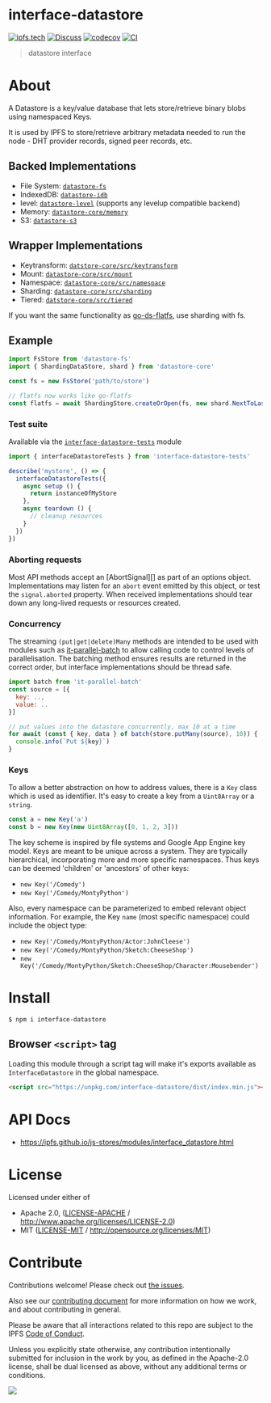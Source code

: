 # interface-datastore

[![ipfs.tech](https://img.shields.io/badge/project-IPFS-blue.svg?style=flat-square)](https://ipfs.tech)
[![Discuss](https://img.shields.io/discourse/https/discuss.ipfs.tech/posts.svg?style=flat-square)](https://discuss.ipfs.tech)
[![codecov](https://img.shields.io/codecov/c/github/ipfs/js-stores.svg?style=flat-square)](https://codecov.io/gh/ipfs/js-stores)
[![CI](https://img.shields.io/github/actions/workflow/status/ipfs/js-stores/js-test-and-release.yml?branch=main\&style=flat-square)](https://github.com/ipfs/js-stores/actions/workflows/js-test-and-release.yml?query=branch%3Amain)

> datastore interface

# About

<!--

!IMPORTANT!

Everything in this README between "# About" and "# Install" is automatically
generated and will be overwritten the next time the doc generator is run.

To make changes to this section, please update the @packageDocumentation section
of src/index.js or src/index.ts

To experiment with formatting, please run "npm run docs" from the root of this
repo and examine the changes made.

-->

A Datastore is a key/value database that lets store/retrieve binary blobs using namespaced Keys.

It is used by IPFS to store/retrieve arbitrary metadata needed to run the node - DHT provider records, signed peer records, etc.

## Backed Implementations

- File System: [`datastore-fs`](https://github.com/ipfs/js-stores/tree/main/packages/datastore-fs)
- IndexedDB: [`datastore-idb`](https://github.com/ipfs/js-stores/blob/main/packages/datastore-idb)
- level: [`datastore-level`](https://github.com/ipfs/js-stores/tree/main/packages/datastore-level) (supports any levelup compatible backend)
- Memory: [`datastore-core/memory`](https://github.com/ipfs/js-stores/blob/main/packages/datastore-core/src/memory.ts)
- S3: [`datastore-s3`](https://github.com/ipfs/js-stores/tree/main/packages/datastore-s3)

## Wrapper Implementations

- Keytransform: [`datstore-core/src/keytransform`](https://github.com/ipfs/js-stores/blob/main/packages/datastore-core/src/keytransform.ts)
- Mount: [`datastore-core/src/mount`](https://github.com/ipfs/js-stores/blob/main/packages/datastore-core/src/mount.ts)
- Namespace: [`datastore-core/src/namespace`](https://github.com/ipfs/js-stores/blob/main/packages/datastore-core/src/namespace.ts)
- Sharding: [`datastore-core/src/sharding`](https://github.com/ipfs/js-stores/blob/main/packages/datastore-core/src/sharding.ts)
- Tiered: [`datstore-core/src/tiered`](https://github.com/ipfs/js-stores/blob/main/packages/datastore-core/src/tiered.ts)

If you want the same functionality as [go-ds-flatfs](https://github.com/ipfs/go-ds-flatfs), use sharding with fs.

## Example

```js
import FsStore from 'datastore-fs'
import { ShardingDataStore, shard } from 'datastore-core'

const fs = new FsStore('path/to/store')

// flatfs now works like go-flatfs
const flatfs = await ShardingStore.createOrOpen(fs, new shard.NextToLast(2))
```

### Test suite

Available via the [`interface-datastore-tests`](https://npmjs.com/package/interface-datastore-tests) module

```js
import { interfaceDatastoreTests } from 'interface-datastore-tests'

describe('mystore', () => {
  interfaceDatastoreTests({
    async setup () {
      return instanceOfMyStore
    },
    async teardown () {
      // cleanup resources
    }
  })
})
```

### Aborting requests

Most API methods accept an \[AbortSignal]\[] as part of an options object.  Implementations may listen for an `abort` event emitted by this object, or test the `signal.aborted` property. When received implementations should tear down any long-lived requests or resources created.

### Concurrency

The streaming `(put|get|delete)Many` methods are intended to be used with modules such as [it-parallel-batch](https://www.npmjs.com/package/it-parallel-batch) to allow calling code to control levels of parallelisation.  The batching method ensures results are returned in the correct order, but interface implementations should be thread safe.

```js
import batch from 'it-parallel-batch'
const source = [{
  key: ..,
  value: ..
}]

// put values into the datastore concurrently, max 10 at a time
for await (const { key, data } of batch(store.putMany(source), 10)) {
  console.info(`Put ${key}`)
}
```

### Keys

To allow a better abstraction on how to address values, there is a `Key` class which is used as identifier. It's easy to create a key from a `Uint8Array` or a `string`.

```js
const a = new Key('a')
const b = new Key(new Uint8Array([0, 1, 2, 3]))
```

The key scheme is inspired by file systems and Google App Engine key model. Keys are meant to be unique across a system. They are typically hierarchical, incorporating more and more specific namespaces. Thus keys can be deemed 'children' or 'ancestors' of other keys:

- `new Key('/Comedy')`
- `new Key('/Comedy/MontyPython')`

Also, every namespace can be parameterized to embed relevant object information. For example, the Key `name` (most specific namespace) could include the object type:

- `new Key('/Comedy/MontyPython/Actor:JohnCleese')`
- `new Key('/Comedy/MontyPython/Sketch:CheeseShop')`
- `new Key('/Comedy/MontyPython/Sketch:CheeseShop/Character:Mousebender')`

# Install

```console
$ npm i interface-datastore
```

## Browser `<script>` tag

Loading this module through a script tag will make it's exports available as `InterfaceDatastore` in the global namespace.

```html
<script src="https://unpkg.com/interface-datastore/dist/index.min.js"></script>
```

# API Docs

- <https://ipfs.github.io/js-stores/modules/interface_datastore.html>

# License

Licensed under either of

- Apache 2.0, ([LICENSE-APACHE](LICENSE-APACHE) / <http://www.apache.org/licenses/LICENSE-2.0>)
- MIT ([LICENSE-MIT](LICENSE-MIT) / <http://opensource.org/licenses/MIT>)

# Contribute

Contributions welcome! Please check out [the issues](https://github.com/ipfs/js-stores/issues).

Also see our [contributing document](https://github.com/ipfs/community/blob/master/CONTRIBUTING_JS.md) for more information on how we work, and about contributing in general.

Please be aware that all interactions related to this repo are subject to the IPFS [Code of Conduct](https://github.com/ipfs/community/blob/master/code-of-conduct.md).

Unless you explicitly state otherwise, any contribution intentionally submitted for inclusion in the work by you, as defined in the Apache-2.0 license, shall be dual licensed as above, without any additional terms or conditions.

[![](https://cdn.rawgit.com/jbenet/contribute-ipfs-gif/master/img/contribute.gif)](https://github.com/ipfs/community/blob/master/CONTRIBUTING.md)
